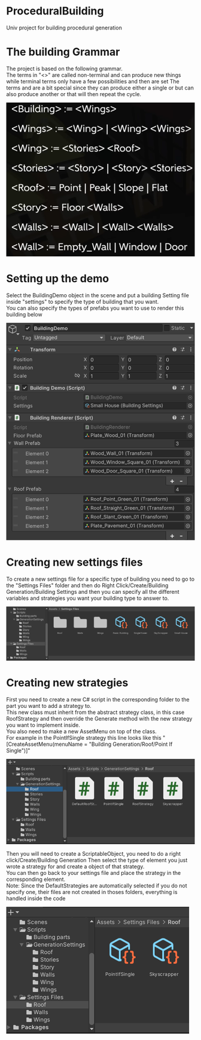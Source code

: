 # ProceduralBuilding
Univ project for building procedural generation

The building Grammar
=============
The project is based on the following grammar.\
The terms in "<>" are called non-terminal and can produce new things while terminal terms only have a few possibilities and then are set
The terms <Wings> and <Stories> are a bit special since they can produce either a single <Wing> or <Story> but can also produce another <Wings> or <Stories> that will then repeat the cycle.

![Alt text](ReadmeImages/BuildingGrammar.PNG)

Setting up the demo
=============
Select the BuildingDemo object in the scene and put a building Setting file inside "settings" to specify the type of building that you want.\
You can also specify the types of prefabs you want to use to render this building below

![Alt text](ReadmeImages/BuildingDemo.PNG)

Creating new settings files
=============
To create a new settings file for a specific type of building you need to go to the "Settings Files" folder and then do Right Click/Create/Building Generation/Building Settings and then you can specify all the different variables and strategies you want your building type to answer to.

![Alt text](ReadmeImages/Settings.PNG)

Creating new strategies
=============
First you need to create a new C# script in the corresponding folder to the part you want to add a strategy to.\
This new class must inherit from the abstract strategy class, in this case RoofStrategy and then override the Generate method with the new strategy you want to implement inside.\
You also need to make a new AssetMenu on top of the class.\
For example in the PointIfSingle strategy this line looks like this "[CreateAssetMenu(menuName = "Building Generation/Roof/Point If Single")]"

![Alt text](ReadmeImages/Strategies.PNG)

Then you will need to create a ScriptableObject, you need to do a right click/Create/Building Generation Then select the type of element you just wrote a strategy for and create a object of that strategy.\
You can then go back to your settings file and place the strategy in the corresponding element.\
Note: Since the DefaultStrategies are automatically selected if you do not specify one, their files are not created in thoses folders, everything is handled inside the code

![Alt text](ReadmeImages/StrategiesScriptable.PNG)
